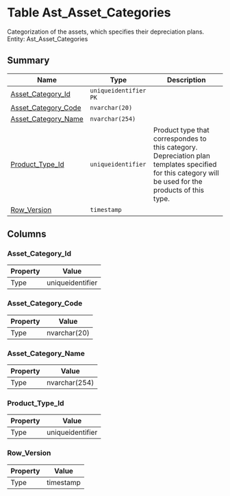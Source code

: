 # Table Ast_Asset_Categories

Categorization of the assets, which specifies their depreciation plans. Entity: Ast_Asset_Categories

## Summary

| Name | Type | Description |
| - | - | --- |
|[Asset_Category_Id](#asset_category_id)|`uniqueidentifier` `PK`||
|[Asset_Category_Code](#asset_category_code)|`nvarchar(20)` ||
|[Asset_Category_Name](#asset_category_name)|`nvarchar(254)` ||
|[Product_Type_Id](#product_type_id)|`uniqueidentifier` |Product type that correspondes to this category. Depreciation plan templates specified for this category will be used for the products of this type.|
|[Row_Version](#row_version)|`timestamp` ||

## Columns

### Asset_Category_Id

| Property | Value |
| - | - |
|Type|uniqueidentifier|

### Asset_Category_Code

| Property | Value |
| - | - |
|Type|nvarchar(20)|

### Asset_Category_Name

| Property | Value |
| - | - |
|Type|nvarchar(254)|

### Product_Type_Id

| Property | Value |
| - | - |
|Type|uniqueidentifier|

### Row_Version

| Property | Value |
| - | - |
|Type|timestamp|


